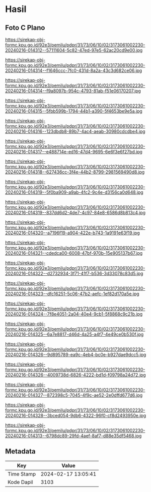 # Hasil

## Foto C Plano

https://sirekap-obj-formc.kpu.go.id/92e3/pemilu/pdpr/31/73/06/10/02/3173061002230-20240216-014312--57111604-5c82-47ed-97e5-62ac20cd9e00.jpg

https://sirekap-obj-formc.kpu.go.id/92e3/pemilu/pdpr/31/73/06/10/02/3173061002230-20240216-014314--f1646ccc-7fc0-431d-8a2a-43c3d682ce06.jpg

https://sirekap-obj-formc.kpu.go.id/92e3/pemilu/pdpr/31/73/06/10/02/3173061002230-20240216-014314--f9a8097b-954c-4793-81ab-f51e06170207.jpg

https://sirekap-obj-formc.kpu.go.id/92e3/pemilu/pdpr/31/73/06/10/02/3173061002230-20240216-014315--5fbb599b-1794-44b1-a390-5f4653be9e5a.jpg

https://sirekap-obj-formc.kpu.go.id/92e3/pemilu/pdpr/31/73/06/10/02/3173061002230-20240216-014316--123dbdb8-89b7-4ac4-aeab-30980cdcdbe4.jpg

https://sirekap-obj-formc.kpu.go.id/92e3/pemilu/pdpr/31/73/06/10/02/3173061002230-20240216-014317--e488714e-ed16-47d4-9695-6e6f3e6f27bd.jpg

https://sirekap-obj-formc.kpu.go.id/92e3/pemilu/pdpr/31/73/06/10/02/3173061002230-20240216-014318--627436cc-3f4e-44b2-8799-2981569490d8.jpg

https://sirekap-obj-formc.kpu.go.id/92e3/pemilu/pdpr/31/73/06/10/02/3173061002230-20240216-014319--5f0ba909-a9ab-4fc2-9c4e-d3156ca0d648.jpg

https://sirekap-obj-formc.kpu.go.id/92e3/pemilu/pdpr/31/73/06/10/02/3173061002230-20240216-014319--837dd6d2-4de7-4c97-84e8-6586d8b813c4.jpg

https://sirekap-obj-formc.kpu.go.id/92e3/pemilu/pdpr/31/73/06/10/02/3173061002230-20240216-014320--a7196f19-a904-422e-b743-1a9191e63f19.jpg

https://sirekap-obj-formc.kpu.go.id/92e3/pemilu/pdpr/31/73/06/10/02/3173061002230-20240216-014321--cdedca00-6008-47bf-970b-15e905137b67.jpg

https://sirekap-obj-formc.kpu.go.id/92e3/pemilu/pdpr/31/73/06/10/02/3173061002230-20240216-014322--d2732934-3f71-41f7-b536-3d33078c83d5.jpg

https://sirekap-obj-formc.kpu.go.id/92e3/pemilu/pdpr/31/73/06/10/02/3173061002230-20240216-014323--dfc16251-5c06-47b2-aefc-1ef82d170a5e.jpg

https://sirekap-obj-formc.kpu.go.id/92e3/pemilu/pdpr/31/73/06/10/02/3173061002230-20240216-014324--7f8e4051-2a04-40e4-9cb1-5f8868c9c21b.jpg

https://sirekap-obj-formc.kpu.go.id/92e3/pemilu/pdpr/31/73/06/10/02/3173061002230-20240216-014325--6a7e8817-d46d-4a25-a4f7-4e49ce0b530f.jpg

https://sirekap-obj-formc.kpu.go.id/92e3/pemilu/pdpr/31/73/06/10/02/3173061002230-20240216-014326--9d895789-ea9c-4eb4-bc0e-b927dae9dcc5.jpg

https://sirekap-obj-formc.kpu.go.id/92e3/pemilu/pdpr/31/73/06/10/02/3173061002230-20240216-014326--4009738d-6826-4222-bd1d-f09798a24d72.jpg

https://sirekap-obj-formc.kpu.go.id/92e3/pemilu/pdpr/31/73/06/10/02/3173061002230-20240216-014327--872398c5-7045-4f9c-ae52-2e0dffd677d6.jpg

https://sirekap-obj-formc.kpu.go.id/92e3/pemilu/pdpr/31/73/06/10/02/3173061002230-20240216-014328--3bced054-9db6-4322-96f0-cf8d2493950e.jpg

https://sirekap-obj-formc.kpu.go.id/92e3/pemilu/pdpr/31/73/06/10/02/3173061002230-20240216-014313--6798dc89-29fd-4aef-8af7-d88e35df5468.jpg


## Metadata

| Key        | Value               |
| ---------- | ------------------- |
| Time Stamp | 2024-02-17 13:05:41 |
| Kode Dapil | 3103                |



